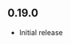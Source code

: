 <!-- https://developers.home-assistant.io/docs/add-ons/presentation#keeping-a-changelog -->

## 0.19.0

- Initial release